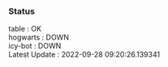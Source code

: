 ### Status


table : OK  
hogwarts : DOWN  
icy-bot : DOWN  
Latest Update : 2022-09-28 09:20:26.139341
